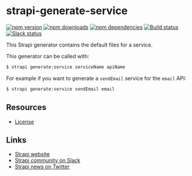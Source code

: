 # strapi-generate-service

[![npm version](https://img.shields.io/npm/v/strapi-generate-service.svg)](https://www.npmjs.org/package/strapi-generate-service)
[![npm downloads](https://img.shields.io/npm/dm/strapi-generate-service.svg)](https://www.npmjs.org/package/strapi-generate-service)
[![npm dependencies](https://david-dm.org/strapi/strapi-generate-service.svg)](https://david-dm.org/strapi/strapi-generate-service)
[![Build status](https://travis-ci.org/strapi/strapi-generate-service.svg?branch=master)](https://travis-ci.org/strapi/strapi-generate-service)
[![Slack status](https://slack.strapi.io/badge.svg)](http://slack.strapi.io)

This Strapi generator contains the default files for a service.

This generator can be called with:

```bash
$ strapi generate:service serviceName apiName
```

For example if you want to generate a `sendEmail` service for the `email` API:

```bash
$ strapi generate:service sendEmail email
```

## Resources

- [License](LICENSE)

## Links

- [Strapi website](http://strapi.io/)
- [Strapi community on Slack](http://slack.strapi.io)
- [Strapi news on Twitter](https://twitter.com/strapijs)
